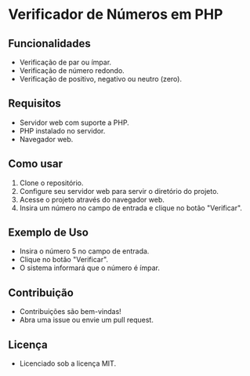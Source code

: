 # Verificador de Números em PHP

## Funcionalidades

- Verificação de par ou ímpar.
- Verificação de número redondo.
- Verificação de positivo, negativo ou neutro (zero).

## Requisitos

- Servidor web com suporte a PHP.
- PHP instalado no servidor.
- Navegador web.

## Como usar

1. Clone o repositório.
2. Configure seu servidor web para servir o diretório do projeto.
3. Acesse o projeto através do navegador web.
4. Insira um número no campo de entrada e clique no botão "Verificar".

## Exemplo de Uso

- Insira o número 5 no campo de entrada.
- Clique no botão "Verificar".
- O sistema informará que o número é ímpar.

## Contribuição

- Contribuições são bem-vindas!
- Abra uma issue ou envie um pull request.

## Licença

- Licenciado sob a licença MIT.
